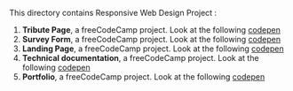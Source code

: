 This directory contains Responsive Web Design Project :
1. **Tribute Page**, a freeCodeCamp project. Look at the following [codepen](https://codepen.io/s-manguy/full/PobmXOR)
2. **Survey Form**,  a freeCodeCamp project. Look at the following [codepen](https://codepen.io/s-manguy/full/NWbgNYP)
3. **Landing Page**,  a freeCodeCamp project. Look at the following [codepen](https://codepen.io/s-manguy/full/BaQGKmx)
4. **Technical documentation**,  a freeCodeCamp project. Look at the following [codepen](https://codepen.io/s-manguy/full/bGBjwvx)
5. **Portfolio**,  a freeCodeCamp project. Look at the following [codepen](https://codepen.io/s-manguy/full/KKapbzd)
